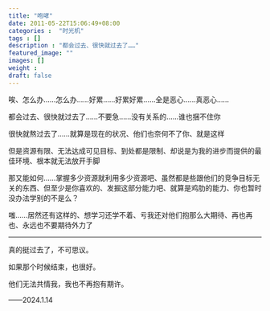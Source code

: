 ```yaml
---
title: "咆哮"
date: 2011-05-22T15:06:49+08:00
categories :  "时光机"
tags : []
description : "都会过去、很快就过去了……"
featured_image: ""
images: []
weight : 
draft: false
---
```


<!--more-->
唉、怎么办……怎么办……好累……好累好累……全是恶心……真恶心……

都会过去、很快就过去了……不要急……没有关系的……谁也捆不住你

很快就熬过去了……就算是现在的状况、他们也奈何不了你、就是这样

但是资源有限、无法达成可见目标、到处都是限制、却说是为我的进步而提供的最佳环境、根本就无法放开手脚

那又能如何……掌握多少资源就利用多少资源吧、虽然都是些跟他们的竞争目标无关的东西、但至少是你喜欢的、发掘这部分能力吧、就算是鸡肋的能力、你也暂时没办法学别的不是么？

嗤……居然还有这样的、想学习还学不着、亏我还对他们抱那么大期待、再也再也、永远也不要期待外力了

---

真的挺过去了，不可思议。

如果那个时候结束，也很好。

他们无法共情我，我也不再抱有期许。

——2024.1.14